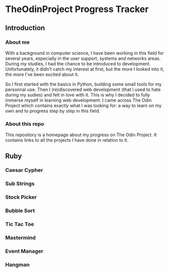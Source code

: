 # TheOdinProject Progress Tracker

## Introduction

### About me

With a background in computer science, I have been working in this field for several years, especially in the user support, systems and networks areas. During my studies, I had the chance to be introduced to development. Unfortunately, it didn't catch my interest at first, but the more I looked into it, the more I've been excited about it.

So I first started with the basics in Python, building some small tools for my personnal use. Then I (re)discovered web development (that I used to hate during my sudies) and felt in love with it. This is why I decided to fully immerse myself in learning web development. I came across The Odin Project which contains exactly what I was looking for: a way to learn on my own and to progress step by step in this field.

### About this repo

This repository is a homepage about my progress on The Odin Project. It contains links to all the projects I have done in relation to it.

## Ruby

### Caesar Cypher

### Sub Strings

### Stock Picker

### Bubble Sort

### Tic Tac Toe

### Mastermind

### Event Manager

### Hangman
